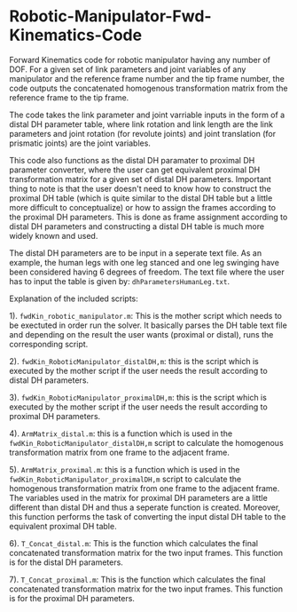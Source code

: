 # Robotic-Manipulator-Fwd-Kinematics-Code
Forward Kinematics code for robotic manipulator having any number of DOF. For a given set of link parameters and joint variables of any manipulator and the reference frame number and the tip frame number, the code outputs the concatenated homogenous transformation matrix from the reference frame to the tip frame.

The code takes the link parameter and joint varriable inputs in the form of a distal DH parameter table, where link rotation and link length are the link parameters and joint rotation (for revolute joints) and joint translation (for prismatic joints) are the joint variables. 

This code also functions as the distal DH paramater to  proximal DH parameter converter, where the user can get equivalent proximal DH transformation matrix for a given set of distal DH parameters. Important thing to note is that the user doesn't need to know how to construct the proximal DH table (which is quite similar to the distal DH table but a little more difficult to conceptualize) or how to assign the frames according to the proximal DH parameters. This is done as frame assignment according to distal DH parameters and constructing a distal DH table is much more widely known and used. 

The distal DH parameters are to be input in a seperate text file. As an example, the human legs with one leg stanced and one leg swinging have been considered having 6 degrees of freedom. The text file where the user has to input the table is given by: `dhParametersHumanLeg.txt`.

Explanation of the included scripts:

1). `fwdKin_robotic_manipulator.m`: This is the mother script which needs to be exectuted in order run the solver. It basically parses the DH table text file and depending on the result the user wants (proximal or distal), runs the corresponding script.

2). `fwdKin_RoboticManipulator_distalDH,m`: this is the script which is executed by the mother script if the user needs the result according to distal DH parameters.

3). `fwdKin_RoboticManipulator_proximalDH,m`: this is the script which is executed by the mother script if the user needs the result according to proximal DH parameters.

4). `ArmMatrix_distal.m`: this is a function which is used in the `fwdKin_RoboticManipulator_distalDH,m` script to calculate the homogenous transformation matrix from one frame to the adjacent frame. 

5). `ArmMatrix_proximal.m`: this is a function which is used in the `fwdKin_RoboticManipulator_proximalDH,m` script to calculate the homogenous transformation matrix from one frame to the adjacent frame. The variables used in the matrix for proximal DH parameters are a little different than distal DH and thus a seperate function is created. Moreover, this function performs the task of converting the input distal DH table to the equivalent proximal DH table.

6). `T_Concat_distal.m`: This is the function which calculates the final concatenated transformation matrix for the two input frames. This function is for the distal DH parameters.

7). `T_Concat_proximal.m`: This is the function which calculates the final concatenated transformation matrix for the two input frames. This function is for the proximal DH parameters.

